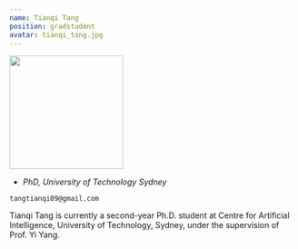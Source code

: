 ```yaml
---
name: Tianqi Tang
position: gradstudent
avatar: tianqi_tang.jpg
---
```


<img width="200" src="{{site.baseurl}}/images/people/{{page.avatar}}" data-action="zoom">

- _PhD, University of Technology Sydney_<br>
<!--- _Science coach. Collaborator. Transdisciplinary optimist._-->

<i class="fa fa-envelope-o"></i> `tangtianqi09@gmail.com`

Tianqi Tang is currently a second-year Ph.D. student at Centre for Artificial Intelligence, University of Technology, Sydney, under the supervision of Prof. Yi Yang.
